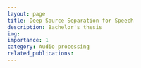 ```yaml
---
layout: page
title: Deep Source Separation for Speech
description: Bachelor's thesis
img: 
importance: 1
category: Audio processing
related_publications: 
---
```


